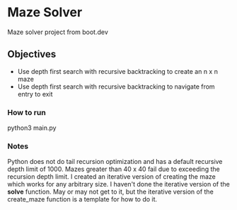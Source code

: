 # Maze Solver

Maze solver project from boot.dev

## Objectives
- Use depth first search with recursive backtracking to create an n x n maze
- Use depth first search with recursive backtracking to navigate from entry to exit

### How to run
python3 main.py

### Notes
Python does not do tail recursion optimization and has a default recursive depth limit of 1000.
Mazes greater than 40 x 40 fail due to exceeding the recursion depth limit. I created an iterative
version of creating the maze which works for any arbitrary size. I haven't done the iterative version
of the **solve** function. May or may not get to it, but the iterative version of the create_maze function
is a template for how to do it.

